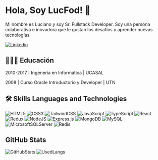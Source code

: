 # Hola, Soy LucFod! 👋

Mi nombre es Luciano y soy Sr. Fullstack Developer. Soy una persona colaborativa e inovadora que le gustan los desafíos y aprender nuevas tecnologías.

[![Linkedin](https://img.shields.io/badge/linkedin-%230077B5.svg?style=for-the-badge&logo=linkedin&logoColor=white)](http://linkedin.com/in/luciano-fodrini)
  
## 👨🏻‍🎓 Educación

2010-2017 | Ingenería en Informática | UCASAL

2008 | Curso Oracle Introductorio y Developer | UTN

## 🛠 Skills Languages and Technologies

![HTML5](https://img.shields.io/badge/html5-%23E34F26.svg?style=flat&logo=html5&logoColor=white) ![CSS3](https://img.shields.io/badge/css3-%231572B6.svg?style=flat&logo=css3&logoColor=white) ![TailwindCSS](https://img.shields.io/badge/tailwindcss-%2338B2AC.svg?style=flat&logo=tailwind-css&logoColor=white) ![JavaScript](https://img.shields.io/badge/javascript-%23323330.svg?style=flat&logo=javascript&logoColor=%23F7DF1E) ![TypeScript](https://img.shields.io/badge/typescript-%23007ACC.svg?style=flat&logo=typescript&logoColor=white) ![React](https://img.shields.io/badge/react-%2320232a.svg?style=flat&logo=react&logoColor=%2361DAFB) ![Redux](https://img.shields.io/badge/redux-%23593d88.svg?style=flat&logo=redux&logoColor=white) ![NodeJS](https://img.shields.io/badge/node.js-6DA55F?style=flat&logo=node.js&logoColor=white) ![Express.js](https://img.shields.io/badge/express.js-%23404d59.svg?style=flat&logo=express&logoColor=%2361DAFB) ![MongoDB](https://img.shields.io/badge/MongoDB-%234ea94b.svg?style=flat&logo=mongodb&logoColor=white) ![MySQL](https://img.shields.io/badge/mysql-%2300f.svg?style=flat&logo=mysql&logoColor=white) ![MicrosoftSQLServer](https://img.shields.io/badge/Microsoft%20SQL%20Server-CC2927?style=flat&logo=microsoft%20sql%20server&logoColor=white) ![Redis](https://img.shields.io/badge/redis-%23DD0031.svg?style=flat&logo=redis&logoColor=white)

## GitHub Stats

![GitHubStats](https://github-readme-stats-git-masterrstaa-rickstaa.vercel.app/api?username=lucfod) ![UsedLangs](https://github-readme-stats.vercel.app/api/top-langs/?username=lucfod)

